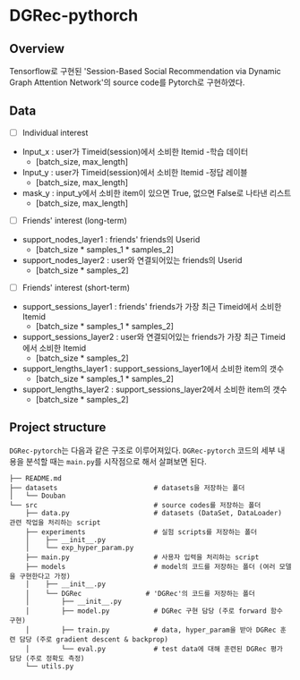 
# DGRec-pythorch

## Overview
Tensorflow로 구현된 'Session-Based Social Recommendation via Dynamic Graph Attention Network'의 source code를 Pytorch로 구현하였다.

## Data
* [ ] Individual interest
- Input_x : user가 Timeid(session)에서 소비한 Itemid -학습 데이터
    * [batch_size, max_length]
- Input_y : user가 Timeid(session)에서 소비한 Itemid -정답 레이블
    * [batch_size, max_length]
- mask_y : input_y에서 소비한 item이 있으면 True, 없으면 False로 나타낸 리스트
    * [batch_size, max_length]
* [ ] Friends' interest (long-term)
- support_nodes_layer1 : friends' friends의 Userid
    * [batch_size * samples_1 * samples_2]
- support_nodes_layer2 : user와 연결되어있는 friends의 Userid
    * [batch_size * samples_2]
* [ ] Friends' interest (short-term)
- support_sessions_layer1 : friends' friends가 가장 최근 Timeid에서 소비한 Itemid
    * [batch_size * samples_1 * samples_2]
- support_sessions_layer2 : user와 연결되어있는 friends가 가장 최근 Timeid에서 소비한 Itemid
    * [batch_size * samples_2]
- support_lengths_layer1 : support_sessions_layer1에서 소비한 item의 갯수
    * [batch_size * samples_1 * samples_2]
- support_lengths_layer2 : support_sessions_layer2에서 소비한 item의 갯수
    * [batch_size * samples_2]
    
## Project structure
`DGRec-pytorch`는 다음과 같은 구조로 이루어져있다. `DGRec-pytorch` 코드의 세부 내용을 분석할 때는 `main.py`를 시작점으로 해서 살펴보면 된다. 

```shell
├── README.md
├── datasets                        # datasets을 저장하는 폴더
│   └── Douban                       
└── src                             # source codes를 저장하는 폴더
    ├── data.py                     # datasets (DataSet, DataLoader) 관련 작업을 처리하는 script
    ├── experiments                 # 실험 scripts를 저장하는 폴더
    │    ├── __init__.py
    │    └── exp_hyper_param.py
    ├── main.py                     # 사용자 입력을 처리하는 script
    ├── models                      # model의 코드를 저장하는 폴더 (여러 모델을 구현한다고 가정)
    │    ├── __init__.py
    │    └── DGRec                # 'DGRec'의 코드를 저장하는 폴더
    │        ├── __init__.py
    │        ├── model.py           # DGRec 구현 담당 (주로 forward 함수 구현)
    │        ├── train.py           # data, hyper_param을 받아 DGRec 훈련 담당 (주로 gradient descent & backprop)
    │        └── eval.py            # test data에 대해 훈련된 DGRec 평가 담당 (주로 정확도 측정)
    └── utils.py
```
